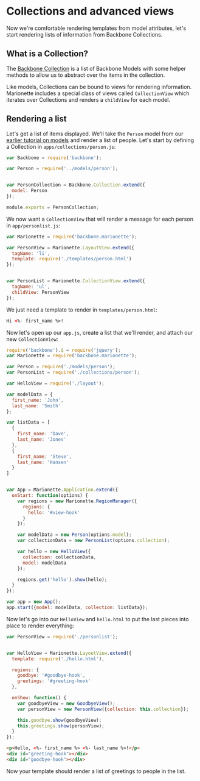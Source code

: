 # Collections and advanced views

Now we're comfortable rendering templates from model attributes, let's start
rendering lists of information from Backbone Collections.

## What is a Collection?

The [Backbone Collection](https://backbonejs.org/#Collection) is a list of
Backbone Models with some helper methods to allow us to abstract over the items
in the collection.

Like models, Collections can be bound to views for rendering information.
Marionette includes a special class of views called `CollectionView` which
iterates over Collections and renders a `childView` for each model.

## Rendering a list

Let's get a list of items displayed. We'll take the `Person` model from our
[earlier tutorial on models](./models.md) and render a list of people. Let's
start by defining a Collection in `apps/collections/person.js`:

```js
var Backbone = require('backbone');

var Person = require('../models/person');


var PersonCollection = Backbone.Collection.extend({
  model: Person
});

module.exports = PersonCollection;
```

We now want a `CollectionView` that will render a message for each person in
`app/personlist.js`:

```js
var Marionette = require('backbone.marionette');

var PersonView = Marionette.LayoutView.extend({
  tagName: 'li',
  template: require('./templates/person.html')
});


var PersonList = Marionette.CollectionView.extend({
  tagName: 'ul',
  childView: PersonView
});
```

We just need a template to render in `templates/person.html`:

```html
Hi <%- first_name %>!
```

Now let's open up our `app.js`, create a list that we'll render, and attach our
new `CollectionView`:

```js
require('backbone').$ = require('jquery');
var Marionette = require('backbone.marionette');

var Person = require('./models/person');
var PersonList = require('./collections/person');

var HelloView = require('./layout');

var modelData = {
  first_name: 'John',
  last_name: 'Smith'
};

var listData = [
  {
    first_name: 'Dave',
    last_name: 'Jones'
  },
  {
    first_name: 'Steve',
    last_name: 'Hansen'
  }
]


var App = Marionette.Application.extend({
  onStart: function(options) {
    var regions = new Marionette.RegionManager({
      regions: {
        hello: '#view-hook'
      }
    });

    var modelData = new Person(options.model);
    var collectionData = new PersonList(options.collection);

    var hello = new HelloView({
      collection: collectionData,
      model: modelData
    });

    regions.get('hello').show(hello);
  }
});

var app = new App();
app.start({model: modelData, collection: listData});
```

Now let's go into our `HelloView` and `hello.html` to put the last pieces into
place to render everything:

```js
var PersonView = require('./personlist');


var HelloView = Marionette.LayoutView.extend({
  template: require('./hello.html'),

  regions: {
    goodbye: '#goodbye-hook',
    greetings: '#greeting-hook'
  },

  onShow: function() {
    var goodbyeView = new GoodbyeView();
    var personView = new PersonView({collection: this.collection});

    this.goodbye.show(goodbyeView);
    this.greetings.show(personView);
  }
});
```

```html
<p>Hello, <%- first_name %> <%- last_name %>!</p>
<div id="greeting-hook"></div>
<div id="goodbye-hook"></div>
```

Now your template should render a list of greetings to people in the list.

